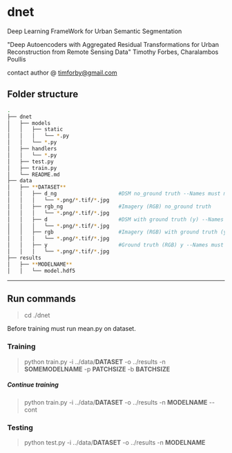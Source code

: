 # dnet
Deep Learning FrameWork for Urban Semantic Segmentation

"Deep Autoencoders with Aggregated Residual Transformations for Urban Reconstruction from Remote Sensing Data" Timothy Forbes, Charalambos Poullis

contact author @ timforby@gmail.com

## Folder structure

```bash
.
├── dnet
│   ├── models
│   │   ├── static
│   │   │   └── *.py
│   │   └── *.py
│   ├── handlers
│   │   └── *.py
│   ├── test.py
│   ├── train.py
│   └── README.md
├── data
│   ├── **DATASET**
│   │   ├── d_ng                    #DSM no_ground truth --Names must match rgb_d
│   │   │   └── *.png/*.tif/*.jpg
│   │   ├── rgb_ng                  #Imagery (RGB) no_ground truth
│   │   │   └── *.png/*.tif/*.jpg
│   │   ├── d                       #DSM with ground truth (y) --Names must match rgb
│   │   │   └── *.png/*.tif/*.jpg
│   │   ├── rgb                     #Imagery (RGB) with ground truth (y) 
│   │   │   └── *.png/*.tif/*.jpg
│   │   ├── y                       #Ground truth (RGB) y --Names must match rgb
│   │   │   └── *.png/*.tif/*.jpg
├── results
│   ├── **MODELNAME**
│   │   └── model.hdf5
```

---

## Run commands

> cd ./dnet

Before training must run mean.py on dataset.

### Training

> python train.py -i ../data/**DATASET** -o ../results -n **SOMEMODELNAME** -p **PATCHSIZE** -b **BATCHSIZE**

##### Continue training

> python train.py -i ../data/**DATASET** -o ../results -n **MODELNAME** --cont

### Testing

> python test.py -i ../data/**DATASET** -o ../results -n **MODELNAME**